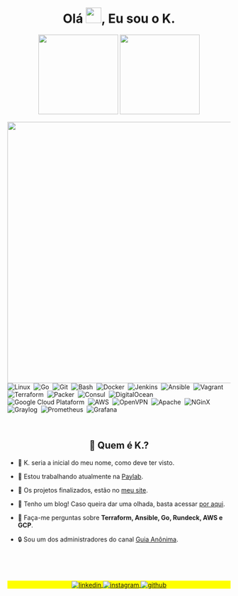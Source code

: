 
<h1 align="center">Olá <img src="https://raw.githubusercontent.com/kaueMarques/kaueMarques/master/hi.gif" width="35px">, Eu sou o K.</h1>
<p align="center">
  <img height="180em" src="https://github-readme-stats.vercel.app/api?username=stephan-lopes&show_icons=true&theme=github_dark&include_all_commits=true&count_private=true"/>
  <img height="180em" src="https://github-readme-stats.vercel.app/api/top-langs/?username=stephan-lopes&layout=compact&langs_count=7&theme=github_dark"/>
</p>
<!-- <a href="https://stephan-lopes.github.io"><img align="right" height="590em" src="https://raw.githubusercontent.com/gist/stephan-lopes/26c930964dea34c8016f78f74359ebfc/raw/980774f172a51daf9c3fc011364b230bb90b3183/profile-card.svg"/></a> -->
<a href="https://stephan-lopes.github.io"><img align="right" height="590em" src="https://raw.githubusercontent.com/gist/stephan-lopes/26c930964dea34c8016f78f74359ebfc/raw/8607819a0bccbbcfeaa8109b28265f0986a3bc78/profile-card.svg"/></a>

![Linux](https://img.shields.io/badge/-Linux-05122A?style=flat&logo=linux)&nbsp;
![Go](https://img.shields.io/badge/-Go-05122A?style=flat&logo=go)&nbsp;
![Git](https://img.shields.io/badge/-Git-05122A?style=flat&logo=git&)&nbsp;
![Bash](https://img.shields.io/badge/-Bash-05122A?style=flat&logo=gnu-bash)&nbsp;
![Docker](https://img.shields.io/badge/-Docker-05122A?style=flat&logo=docker)&nbsp;
![Jenkins](https://img.shields.io/badge/-Jenkins-05122A?style=flat&logo=jenkins&logoColor=white)&nbsp;
![Ansible](https://img.shields.io/badge/-Ansible-05122A?style=flat&logo=ansible)&nbsp;
![Vagrant](https://img.shields.io/badge/-Vagrant-05122A?style=flat&logo=vagrant)&nbsp;
![Terraform](https://img.shields.io/badge/-Terraform-05122A?style=flat&logo=terraform)&nbsp;
![Packer](https://img.shields.io/badge/-Packer-05122A?style=flat&logo=packer)&nbsp;
![Consul](https://img.shields.io/badge/-Consul-05122A?style=flat&logo=consul)&nbsp;
![DigitalOcean](https://img.shields.io/badge/-DigitalOcean-05122A?style=flat&logo=digitalocean)&nbsp;
![Google Cloud Plataform](https://img.shields.io/badge/-GCP-05122A?style=flat&logo=google-cloud)&nbsp;
![AWS](https://img.shields.io/badge/-AWS-05122A?style=flat&logo=amazon-aws&logoColor=yellow)&nbsp;
![OpenVPN](https://img.shields.io/badge/-OpenVPN-05122A?style=flat&logo=openvpn)&nbsp;
![Apache](https://img.shields.io/badge/-Apache-05122A?style=flat&logo=apache)&nbsp;
![NGinX](https://img.shields.io/badge/-NGinX-05122A?style=flat&logo=nginx)&nbsp;
![Graylog](https://img.shields.io/badge/-Graylog-05122A?style=flat&logo=graylog)&nbsp;
![Prometheus](https://img.shields.io/badge/-Prometheus-05122A?style=flat&logo=prometheus)&nbsp;
![Grafana](https://img.shields.io/badge/-Grafana-05122A?style=flat&logo=grafana)&nbsp;

<br>

<h2 align="center">🤔 Quem é K.?</h2>

- 🤣 K. seria a inicial do meu nome, como deve ter visto. 

- 💼 Estou trabalhando atualmente na [Paylab](https://paylab.com.br).

- 🚀 Os projetos finalizados, estão no [meu site](https://stephan-lopes.github.io).

- 📝 Tenho um blog! Caso queira dar uma olhada, basta acessar [por aqui](https://stephan-lopes.github.io/blog/).

- 💬 Faça-me perguntas sobre **Terraform, Ansible, Go, Rundeck, AWS e GCP**.

- 🔒 Sou um dos administradores do canal [Guia Anônima](https://guiaanonima.com).
<br>
<br>
<br>


<p align="center" style="background:yellow">
<a href="https://linkedin.com/in/kevenstephan" target="_blank">
  <img align="center" src="https://img.shields.io/badge/-LinkedIn-05122A?style=flat&logo=linkedin" alt="linkedin"/>
</a>
<a href="https://instagram.com/keven_slopes" target="_blank">
 <img align="center" src="https://img.shields.io/badge/-Instagram-05122A?style=flat&logo=instagram" alt="instagram"/>
</a>
<a href="https://github.com/stephan-lopes" target="_blank">
 <img align="center" src="https://img.shields.io/badge/-GitHub-05122A?style=flat&logo=github" alt="github"/>
</a>
<!-- <a href="https://youtube.com/" target="_blank">
 <img align="center" src="https://img.shields.io/badge/-blank-05122A?style=flat&logo=youtube" alt="youtube"/>
</a> -->
</p>
